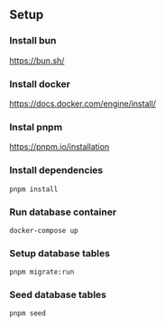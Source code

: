 ## Setup

### Install bun

https://bun.sh/

### Install docker

https://docs.docker.com/engine/install/

### Instal pnpm

https://pnpm.io/installation

### Install dependencies

`pnpm install`

### Run database container

`docker-compose up`

### Setup database tables

`pnpm migrate:run`

### Seed database tables

`pnpm seed`
